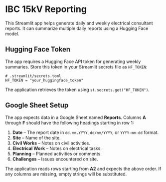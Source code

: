 # IBC 15kV Reporting

This Streamlit app helps generate daily and weekly electrical consultant reports. It can summarize multiple daily reports using a Hugging Face model.

## Hugging Face Token

The app requires a Hugging Face API token for generating weekly summaries. Store this token in your Streamlit secrets file as `HF_TOKEN`:

```
# .streamlit/secrets.toml
HF_TOKEN = "your_huggingface_token"
```

The application retrieves the token using `st.secrets.get("HF_TOKEN")`.

## Google Sheet Setup

The app expects data in a Google Sheet named **Reports**. Columns **A** through
**F** should have the following headings starting in row 1:

1. **Date** – The report date in `dd.mm.YYYY`, `dd/mm/YYYY`, or `YYYY-mm-dd`
   format.
2. **Site** – Name of the site.
3. **Civil Works** – Notes on civil activities.
4. **Electrical Work** – Notes on electrical tasks.
5. **Planning** – Planned activities or comments.
6. **Challenges** – Issues encountered on site.

The application reads rows starting from **A2** and expects the above order. If
any columns are missing, empty strings will be substituted.

